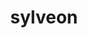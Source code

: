 ---
id: 700
title: sylveon
types: [fairy]
image: https://raw.githubusercontent.com/PokeAPI/sprites/master/sprites/pokemon/700.png
---